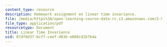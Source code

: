 ```yaml
---
content_type: resource
description: Homework assignment on linear time invariance.
file: /media/https%3A/open-learning-course-data-rc.s3.amazonaws.com/2-017j-design-of-electromechanical-robotic-systems-fall-2009/87df6d376cffceefd03be868cd1b7b4a_MIT2_017JF09_p01.pdf
file_type: application/pdf
resourcetype: Document
title: Linear Time Invariance
uid: 87df6d37-6cff-ceef-d03b-e868cd1b7b4a
---
```


